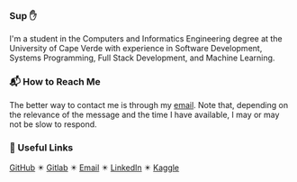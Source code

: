 ### Sup :hand:

I'm a student in the Computers and Informatics Engineering degree at the University of Cape Verde with experience in Software Development, Systems Programming, Full Stack Development, and Machine Learning.

### :mailbox_with_mail: How to Reach Me

The better way to contact me is through my [email](mailto:anaximenobrito@gmail.com). Note that, depending on the relevance of the message and the time I have available, I may or may not be slow to respond.

### :pushpin: Useful Links

[GitHub](https://github.com/anaximeno) ✴️ [Gitlab](https://gitlab.com/anaximeno) ✴️ [Email](mailto:anaximenobrito@gmail.com) ✴️ [LinkedIn](https://www.linkedin.com/in/anaximeno) ✴️ [Kaggle](https://www.kaggle.com/anaxmenobrito)
